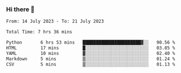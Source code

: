 ### Hi there 👋

<!--
**wangsy503/wangsy503** is a ✨ _special_ ✨ repository because its `README.md` (this file) appears on your GitHub profile.

Here are some ideas to get you started:

- 🔭 I’m currently working on ...
- 🌱 I’m currently learning ...
- 👯 I’m looking to collaborate on ...
- 🤔 I’m looking for help with ...
- 💬 Ask me about ...
- 📫 How to reach me: ...
- 😄 Pronouns: ...
- ⚡ Fun fact: ...
-->
<!--START_SECTION:waka-->

```txt
From: 14 July 2023 - To: 21 July 2023

Total Time: 7 hrs 36 mins

Python       6 hrs 53 mins   ██████████████████████▓░░   90.56 %
HTML         17 mins         █░░░░░░░░░░░░░░░░░░░░░░░░   03.85 %
YAML         10 mins         ▓░░░░░░░░░░░░░░░░░░░░░░░░   02.40 %
Markdown     5 mins          ▒░░░░░░░░░░░░░░░░░░░░░░░░   01.24 %
CSV          5 mins          ▒░░░░░░░░░░░░░░░░░░░░░░░░   01.13 %
```

<!--END_SECTION:waka-->
